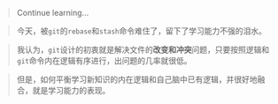 > Continue learning...

> 今天，被`git`的`rebase`和`stash`命令难住了，留下了学习能力不强的泪水。

> 我认为，`git`设计的初衷就是解决文件的**改变和冲突**问题，只要按照逻辑和`git`命令内在逻辑有序进行，出问题的几率就很低。

> 但是，如何平衡学习新知识的内在逻辑和自己脑中已有逻辑，并很好地融合，就是学习能力的表现。


